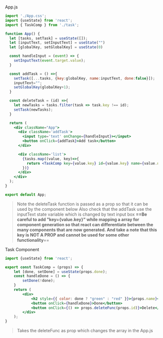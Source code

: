 App.js
```jsx
import './App.css';
import {useState} from 'react';
import { TaskComp } from './task';

function App() {
  let [tasks, setTask] = useState([]);
  let [inputText, setInputText] = useState("")
  let [globalKey, setGlobalKey] = useState(0)

  const handleInput = (event) => {
    setInputText(event.target.value);
  }

  const addTask = () =>{
    setTask([...tasks, {key:globalKey, name:inputText, done:false}]);
    inputText="";
    setGlobalKey(globalKey+1);
  }

  const deleteTask = (id) =>{
    let newTasks = tasks.filter(task => task.key !== id);
    setTask(newTasks);
  }

  return (
    <div className="App">
      <div className='addTask'>
        <input type='text' onChange={handleInput}></input>
        <button onClick={addTask}>Add task</button>
      </div>

      <div className='list'>
        {tasks.map((value, key)=>{
          return <TaskComp key={value.key} id={value.key} name={value.name} done={value.done} deleteFunc={deleteTask}/>
        })}
      </div>
    </div>
  );
}

export default App;
```
> Note the deleteTask function is passed as a prop so that it can be used by the component below
> Also check that the addTask use the inputText state variable which is changed by text input box 
> **==Be careful to add "key={value.key}" while mapping a array for component generation so that react can differentiate between the many components that are now generated. And take a note that this key is NOT A PROP and cannot be used for some other functionality**==

Task Component
```jsx
import {useState} from 'react';

export const TaskComp = (props) => {
    let [done, setDone] = useState(props.done);
    const handleDone = () => {
        setDone(!done);
    }
    return (
        <div>
            <h2 style={{ color: done ? "green" : "red" }}>{props.name}</h2>
            <button onClick={handleDone}>Done</button>
            <button onClick={() => props.deleteFunc(props.id)}>Delete</button>
        </div>
    );
}
```
> Takes the deleteFunc as prop which changes the array in the App.js